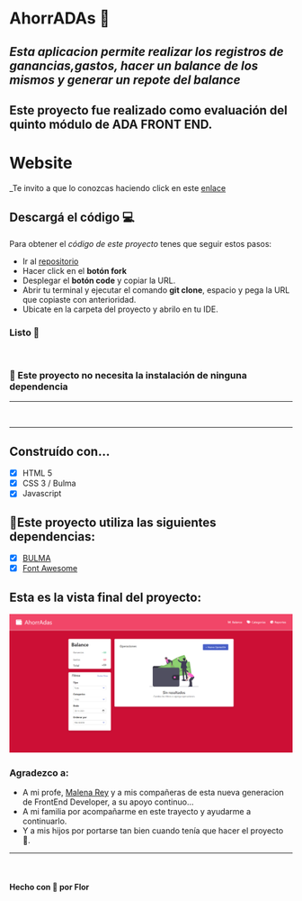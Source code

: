 # AhorrADAs 💸
## _Esta aplicacion permite realizar los registros de ganancias,gastos, hacer un balance de los mismos y generar un repote del balance_
## Este proyecto fue realizado como evaluación del quinto módulo de ADA FRONT END. 

# Website
_Te invito a que lo conozcas haciendo click en este [enlace](https://florocampo.github.io/proyectoahorradas/) 

## Descargá el código 💻
Para obtener el _código de este proyecto_ tenes que seguir estos pasos:
* Ir al [repositorio](https://florocampo.github.io/proyectoahorradas/)
* Hacer click en el **botón fork**
* Desplegar el **botón code** y copiar la URL.
* Abrir tu terminal y ejecutar el comando **git clone**, espacio y pega la URL que copiaste con anterioridad. 
* Ubicate en la carpeta del proyecto y abrilo en tu IDE.

### Listo 🌈
<br>

### 📍 Este proyecto no necesita la instalación de ninguna dependencia 
---
<br>

---

## Construído con...
- [x] HTML 5
- [x] CSS 3 / Bulma
- [x] Javascript

## 📂Este proyecto utiliza las siguientes dependencias:
- [x] [BULMA](https://bulma.io/)
- [x] [Font Awesome](https://fontawesome.com/)

## Esta es la vista final del proyecto:
![Alt text](/img/screencapture.png?raw=true)



### Agradezco a:
* A mi profe, [Malena Rey](https://github.com/malerey) y a mis compañeras de esta nueva generacion de FrontEnd Developer, a su apoyo continuo...
* A mi familia por acompañarme en este trayecto y ayudarme a continuarlo.
* Y a mis hijos por portarse tan bien cuando tenía que hacer el proyecto 🧡.

***
<br>

#### Hecho con 🧡 por Flor